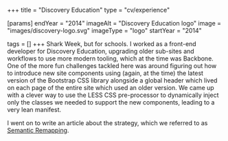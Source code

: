 +++
title = "Discovery Education"
type = "cv/experience"

[params]
  endYear = "2014"
  imageAlt = "Discovery Education logo"
  image = "images/discovery-logo.svg"
  imageType = "logo"
  startYear = "2014"

tags = []
+++
Shark Week, but for schools.  I worked as a front-end developer for Discovery Education, upgrading older sub-sites and workflows to use more modern tooling, which at the time was Backbone.  One of the more fun challenges tackled here was around figuring out how to introduce new site components using (again, at the time) the latest version of the Bootstrap CSS library alongside a global header which lived on each page of the entire site which used an older version.  We came up with a clever way to use the LESS CSS pre-processor to dynamically inject only the classes we needed to support the new components, leading to a very lean manifest.

I went on to write an article about the strategy, which we referred to as [Semantic Remapping](https://medium.com/@dehuszar/semantic-remapping-with-css-pre-processors-906ba1a9910c).
